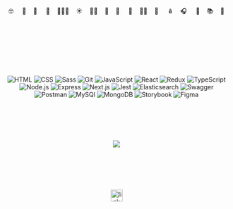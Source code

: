 <div align=center>
  <br><br>
🤓 &nbsp; &nbsp;   🧜‍&nbsp; &nbsp;  🦔 &nbsp; &nbsp;  🍌&nbsp; &nbsp; 🧛🏻‍♀️&nbsp; &nbsp;    ☀️&nbsp; &nbsp;    🚴🏻‍&nbsp; &nbsp;   🐳&nbsp; &nbsp;   🖤 &nbsp; &nbsp;   🌿&nbsp; &nbsp;    🤷🏻‍&nbsp; &nbsp;   🍉 &nbsp; &nbsp; 🪆&nbsp; &nbsp;   🎧 &nbsp; &nbsp;  🐣&nbsp; &nbsp; 📚&nbsp; &nbsp;    🌊    
  <br><br>
  <br><br>
  <br><br>
  <br><br>

![HTML](https://img.shields.io/badge/-HTML5-21262d?&logo=HTML5)
![CSS](https://img.shields.io/badge/-CSS3-21262d?&logo=CSS3)
![Sass](https://img.shields.io/badge/-sass-21262d?&logo=sass)
![Git](https://img.shields.io/badge/-git-21262d?&logo=git) 
![JavaScript](https://img.shields.io/badge/-JavaScript-21262d?&logo=JavaScript)
![React](https://img.shields.io/badge/-React-21262d?&logo=React)
![Redux](https://img.shields.io/badge/-Redux-21262d?&logo=Redux)
![TypeScript](https://img.shields.io/badge/-TypeScript-21262d?&logo=TypeScript)
![Node.js](https://img.shields.io/badge/-Node.js-21262d?&logo=node.js)
![Express](https://img.shields.io/badge/-express-21262d?&logo=express)
![Next.js](https://img.shields.io/badge/-nextdotjs-21262d?&logo=nextdotjs)
![Jest](https://img.shields.io/badge/-jest-21262d?&logo=jest)
![Elasticsearch](https://img.shields.io/badge/-elasticsearch-21262d?&logo=elasticsearch)
![Swagger](https://img.shields.io/badge/-swagger-21262d?&logo=swagger)
![Postman](https://img.shields.io/badge/-postman-21262d?&logo=postman)
![MySQl](https://img.shields.io/badge/-mysql-21262d?&logo=mysql)
![MongoDB](https://img.shields.io/badge/-mongodb-21262d?&logo=mongodb)
![Storybook](https://img.shields.io/badge/-storybook-21262d?&logo=storybook)
![Figma](https://img.shields.io/badge/-figma-21262d?&logo=figma)


  <br><br>
  <br><br>

  <a href="https://www.codewars.com/users/shpomp" traget="_blank">
    <img align="center" src="https://www.codewars.com/users/shpomp/badges/micro" />
  </a> 

  <br><br>
  <br><br>

  <a href="https://www.linkedin.com/in/karourn" target="_blank">    
    <img src="https://skills.thijs.gg/icons?i=linkedin&theme=light" alt="linkedin" width="27">  
  </a>
  
</div>

  
  

